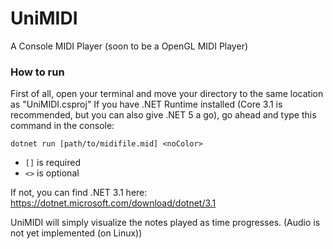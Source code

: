 # UniMIDI
A Console MIDI Player (soon to be a OpenGL MIDI Player)

### How to run
First of all, open your terminal and move your directory to the same location as "UniMIDI.csproj"
If you have .NET Runtime installed (Core 3.1 is recommended, but you can also give .NET 5 a go), go ahead and type this command in the console:

```dotnet run [path/to/midifile.mid] <noColor>```

- `[]` is required
- `<>` is optional

If not, you can find .NET 3.1 here:
https://dotnet.microsoft.com/download/dotnet/3.1

UniMIDI will simply visualize the notes played as time progresses. (Audio is not yet implemented (on Linux))
